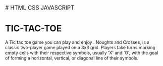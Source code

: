 <font size="4"># HTML CSS JAVASCRIPT</font>
# TIC-TAC-TOE
A Tic tac toe game you can play and enjoy .
Noughts and Crosses, is a classic two-player game played on a 3x3 grid. 
Players take turns marking empty cells with their respective symbols, usually 'X' and 'O', with the goal of forming a horizontal, vertical, or diagonal line of their symbols.
